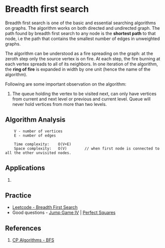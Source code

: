 # Breadth first search
Breadth first search is one of the basic and essential searching algorithms on graphs. The algorithm works on both directed and undirected graph. The path found by breadth first search to any node is the **shortest path** to that node, i.e the path that contains the smallest number of edges in unweighted graphs.

The algorithm can be understood as a fire spreading on the graph: at the zeroth step only the source vertex is on fire. At each step, the fire burning at each vertex spreads to all of its neighbors. In one iteration of the algorithm, the **ring of fire** is expanded in width by one unit (hence the name of the algorithm).

Following are some important observation on the algorithm:
1. The queue holding the vertex to be visited next, can only have vertices from current and next level or previous and current level. Queue will never hold vertices from more than two levels.

## Algorithm Analysis
```
    V - number of vertices
    E - number of edges

    Time complexity:    O(V+E)
    Space complexity:   O(V)        // when first node is connected to all the other unvisited nodes.
```

## Applications
1. 

## Practice
- [Leetcode - Breadth First Search](https://leetcode.com/tag/breadth-first-search/)
- Good questions - [Jump Game IV](https://leetcode.com/problems/jump-game-iv/) | [Perfect Squares](https://leetcode.com/problems/perfect-squares/)

## References
1. [CP Algorithms - BFS](https://cp-algorithms.com/graph/breadth-first-search.html)